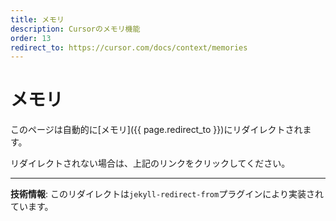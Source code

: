 ```yaml
---
title: メモリ
description: Cursorのメモリ機能
order: 13
redirect_to: https://cursor.com/docs/context/memories
---
```


<!-- このページはJekyllのリダイレクトプラグインにより自動的にリダイレクトされます -->

# メモリ

このページは自動的に[メモリ]({{ page.redirect_to }})にリダイレクトされます。

リダイレクトされない場合は、上記のリンクをクリックしてください。

---

**技術情報**: このリダイレクトは`jekyll-redirect-from`プラグインにより実装されています。
